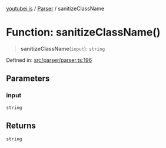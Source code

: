 [youtubei.js](../../../../README.md) / [Parser](../README.md) / sanitizeClassName

# Function: sanitizeClassName()

> **sanitizeClassName**(`input`): `string`

Defined in: [src/parser/parser.ts:196](https://github.com/LuanRT/YouTube.js/blob/0733f60b57877f6b8b87dfd5cc6195b5085f5c09/src/parser/parser.ts#L196)

## Parameters

### input

`string`

## Returns

`string`
